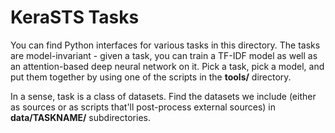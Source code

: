 KeraSTS Tasks
=============

You can find Python interfaces for various tasks in this directory.
The tasks are model-invariant - given a task, you can train a TF-IDF
model as well as an attention-based deep neural network on it.
Pick a task, pick a model, and put them together by using one of
the scripts in the **tools/** directory.

In a sense, task is a class of datasets.  Find the datasets we include
(either as sources or as scripts that'll post-process external sources)
in **data/TASKNAME/** subdirectories.
